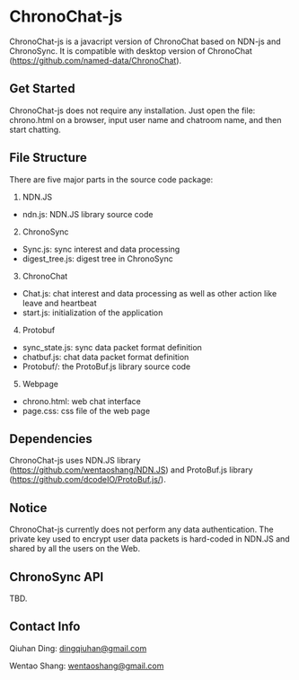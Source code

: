 ChronoChat-js
=============

ChronoChat-js is a javacript version of ChronoChat based on NDN-js and ChronoSync. It is compatible with desktop version of ChronoChat (https://github.com/named-data/ChronoChat).

Get Started
-----------

ChronoChat-js does not require any installation. Just open the file: chrono.html on a browser, input user name and chatroom name, and then start chatting.


File Structure
--------------

There are five major parts in the source code package:

1.  NDN.JS

* ndn.js: NDN.JS library source code

2.  ChronoSync

* Sync.js: sync interest and data processing
* digest_tree.js: digest tree in ChronoSync

3.  ChronoChat

* Chat.js: chat interest and data processing as well as other action like leave and heartbeat
* start.js: initialization of the application

4.  Protobuf

* sync_state.js: sync data packet format definition
* chatbuf.js: chat data packet format definition
* Protobuf/: the ProtoBuf.js library source code 

5.  Webpage

* chrono.html: web chat interface
* page.css: css file of the web page


Dependencies
------------

ChronoChat-js uses NDN.JS library (https://github.com/wentaoshang/NDN.JS) and ProtoBuf.js library (https://github.com/dcodeIO/ProtoBuf.js/).

Notice
------

ChronoChat-js currently does not perform any data authentication. The private key used to encrypt user data packets is hard-coded in NDN.JS and shared by all the users on the Web.


ChronoSync API
--------------

TBD.

Contact Info
------------

Qiuhan Ding: dingqiuhan@gmail.com

Wentao Shang: wentaoshang@gmail.com
